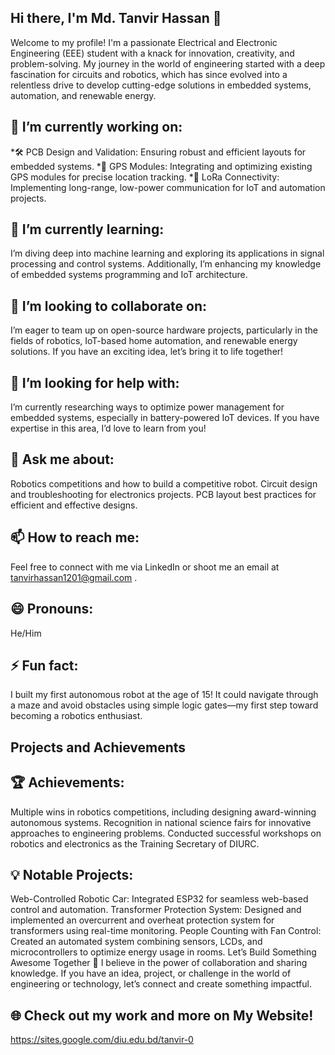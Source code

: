 ## Hi there, I'm Md. Tanvir Hassan 👋
Welcome to my profile! I'm a passionate Electrical and Electronic Engineering (EEE) student with a knack for innovation, creativity, and problem-solving. My journey in the world of engineering started with a deep fascination for circuits and robotics, which has since evolved into a relentless drive to develop cutting-edge solutions in embedded systems, automation, and renewable energy.


## 🔭 I’m currently working on:
*🛠️ PCB Design and Validation: Ensuring robust and efficient layouts for embedded systems.
*📡 GPS Modules: Integrating and optimizing existing GPS modules for precise location tracking.
*📶 LoRa Connectivity: Implementing long-range, low-power communication for IoT and automation projects.

## 🌱 I’m currently learning:
I’m diving deep into machine learning and exploring its applications in signal processing and control systems. Additionally, I’m enhancing my knowledge of embedded systems programming and IoT architecture.

## 👯 I’m looking to collaborate on:
I’m eager to team up on open-source hardware projects, particularly in the fields of robotics, IoT-based home automation, and renewable energy solutions. If you have an exciting idea, let’s bring it to life together!

## 🤔 I’m looking for help with:
I’m currently researching ways to optimize power management for embedded systems, especially in battery-powered IoT devices. If you have expertise in this area, I’d love to learn from you!

## 💬 Ask me about:

Robotics competitions and how to build a competitive robot.
Circuit design and troubleshooting for electronics projects.
PCB layout best practices for efficient and effective designs.
## 📫 How to reach me:
Feel free to connect with me via LinkedIn or shoot me an email at tanvirhassan1201@gmail.com .

## 😄 Pronouns: 
He/Him

## ⚡ Fun fact:
I built my first autonomous robot at the age of 15! It could navigate through a maze and avoid obstacles using simple logic gates—my first step toward becoming a robotics enthusiast.

## Projects and Achievements
## 🏆 Achievements:

Multiple wins in robotics competitions, including designing award-winning autonomous systems.
Recognition in national science fairs for innovative approaches to engineering problems.
Conducted successful workshops on robotics and electronics as the Training Secretary of DIURC.
## 💡 Notable Projects:

Web-Controlled Robotic Car: Integrated ESP32 for seamless web-based control and automation.
Transformer Protection System: Designed and implemented an overcurrent and overheat protection system for transformers using real-time monitoring.
People Counting with Fan Control: Created an automated system combining sensors, LCDs, and microcontrollers to optimize energy usage in rooms.
Let’s Build Something Awesome Together 🚀
I believe in the power of collaboration and sharing knowledge. If you have an idea, project, or challenge in the world of engineering or technology, let’s connect and create something impactful.

## 🌐 Check out my work and more on My Website!
https://sites.google.com/diu.edu.bd/tanvir-0




